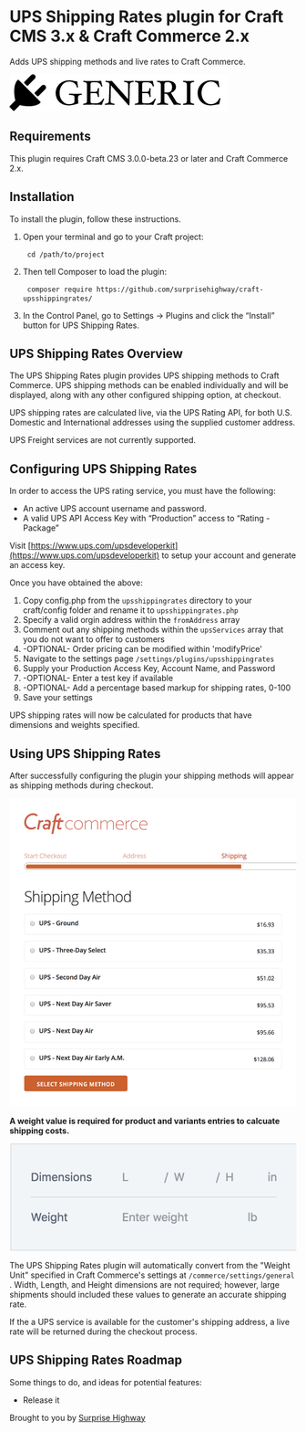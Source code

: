 # UPS Shipping Rates plugin for Craft CMS 3.x & Craft Commerce 2.x

Adds UPS shipping methods and live rates to Craft Commerce.

![Screenshot](resources/img/plugin-logo.png)

## Requirements

This plugin requires Craft CMS 3.0.0-beta.23 or later and Craft Commerce 2.x.

## Installation

To install the plugin, follow these instructions.

1. Open your terminal and go to your Craft project:

        cd /path/to/project

2. Then tell Composer to load the plugin:

        composer require https://github.com/surprisehighway/craft-upsshippingrates/

3. In the Control Panel, go to Settings → Plugins and click the “Install” button for UPS Shipping Rates.

## UPS Shipping Rates Overview

The UPS Shipping Rates plugin provides UPS shipping methods to Craft Commerce. UPS shipping methods can be enabled individually and will be displayed, along with any other configured shipping option, at checkout.

UPS shipping rates are calculated live, via the UPS Rating API, for both U.S. Domestic and International addresses using the supplied customer address.

UPS Freight services are not currently supported.

## Configuring UPS Shipping Rates

In order to access the UPS rating service, you must have the following:
- An active UPS account username and password.
- A valid UPS API Access Key with “Production” access to “Rating - Package”

Visit [https://www.ups.com/upsdeveloperkit](https://www.ups.com/upsdeveloperkit) to setup your account and generate an access key.

Once you have obtained the above:

1. Copy config.php from the `upsshippingrates` directory to your craft/config folder and rename it to `upsshippingrates.php`
2. Specify a valid orgin address within the `fromAddress` array
3. Comment out any shipping methods within the `upsServices` array that you do not want to offer to customers
4. -OPTIONAL- Order pricing can be modified within 'modifyPrice'
5. Navigate to the settings page `/settings/plugins/upsshippingrates`
6. Supply your Production Access Key, Account Name, and Password
7. -OPTIONAL- Enter a test key if available
8. -OPTIONAL- Add a percentage based markup for shipping rates, 0-100
9. Save your settings

UPS shipping rates will now be calculated for products that have dimensions and weights specified.

## Using UPS Shipping Rates

After successfully configuring the plugin your shipping methods will appear as shipping methods during checkout.

![Shipping Methods](resources/shipping-methods.png)


**A weight value is required for product and variants entries to calcuate shipping costs.**

![Shipping Methods](resources/weight-input.png)

The UPS Shipping Rates plugin will automatically convert from the "Weight Unit" specified in Craft Commerce's settings at `/commerce/settings/general`
. Width, Length, and Height dimensions are not required; however, large shipments should included these values to generate an accurate shipping rate.

If the a UPS service is available for the customer's shipping address, a live rate will be returned during the checkout process.

## UPS Shipping Rates Roadmap

Some things to do, and ideas for potential features:

* Release it

Brought to you by [Surprise Highway](https://github.com/surprisehighway)
